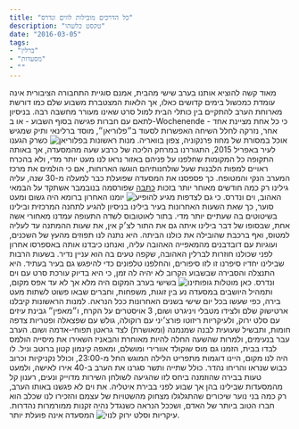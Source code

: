 ```yaml
---
title: "כל הדרכים מובילות לווים ונדרס"
description: "טקסט כלשהו"
date: "2016-03-05"
tags:
- "ברלין"
- "מסעדות"
- ""
---
```

מאוד קשה להוציא אותנו בערב שישי מהבית, אמנם סוגיית התחבורה הציבורית אינה עומדת כמכשול בימים קדושים כאלו, אך הלאות המצטברת משבוע שלם כמו דורשת מארוחת הערב להתקיים בין כותלי הבית למול סרט שאינו מעורר מחשבה רבה. בניסיון לתאם עם חברות פגישה בסוף השבוע - או ב-Wochenende - כי כל אחת מציינת אחד אחר, נזרקה לחלל השיחה האפשרות לסעוד ב״פלוריאן״, מוסד ברלינאי ותיק שמגיש אוכל במסורת של מחוז פרנקוניה, צפון בוואריה.
![מנות ראשונות בפלוריאן](https://air-freelance.com/photos/all-roads-lead-to-wenders1.jpg)
כשרק הגענו לעיר באפריל 2015, התגוררנו במרחק הליכה של כרבע שעה מהמסעדה, אך באותה התקופה כל המקומות שחלפנו על פניהם באזור נראו לנו מעט יותר מדי, ולא בהכרח ראויים למפות הלבנות שעל שולחנותיהם הוגשו הארוחות, אם כי הולמים את מרכז המערב הנקי והמטופח. כך פספסנו את המסעדה שפועלת כבר למעלה מ-30 שנה, עליה גילינו רק כמה חודשים מאוחר יותר בזכות [כתבה](https://monocle.com/magazine/issues/88/my-last-meal-wim-wenders/) שפורסמה בנובמבר אשתקד על הבמאי האהוב, וים ונדרס.
![כי גם לצדפות מגיע להופיע](https://air-freelance.com/photos/all-roads-lead-to-wenders2.jpg)
יומנו האחרון ברומא היה גשום ומעט סוער, כך שאת השעות האחרונות בעיר בילינו בניסיון להגיע לתחנה המרכזית ובילינו בשיטוטים בה שעתיים יותר מדי. בתור לאוטובוס לשדה התעופה עמדנו מאחורי אשה אחת, שבסופו של דבר בילינו איתה גם את התור לצ׳ק אין, את שעות ההמתנה עד לעליה למטוס, ואף ברכבת שהובילה את כולנו הביתה. היא נתנה לנו תפוזים מהעץ של השכנים, ועוגיות עם דובדבנים מהמאפייה האהובה עליה, ואנחנו כיבדנו אותה באספרסו אחרון לפני שכולנו חוזרות לברלין האהובה, שקפה טעים בה הוא עניין נדיר. בשעות הרבות שבילינו יחדיו סיפרנו זו לזו סיפורים, והחלפנו טלפונים כדי להיפגש גם בעיר בעתיד. היא התנצלה והסבירה שבשבוע הקרוב לא יהיה לה זמן, כי היא בדיוק עורכת סרט עם וים ונדרס.
![כאן מוטלות גופותינו](https://air-freelance.com/photos/all-roads-lead-to-wenders3.jpg)
בשישי בערב המקום היה מלא אך לא עד אפס מקום, ותמהיל היושבים במסעדה נע בין זוגות, משפחות, וחברים שבאו פשוט לשתות מעט בירה, כפי שעשו בכל יום שישי בשנים האחרונות ככל הנראה. למנות הראשונות קיבלנו ארטישוק שלם ולצידו מטבלי ויניגרט ושום, 3 אויסטרים על הקרח, ו״מאפין״ גבינת עיזים עם סלט ירוק, ולעיקריות ריזוטו פורצ׳יני עם רוקולה, גולש עם שפצאלה ופטריות צדפה חומות, ותבשיל שעועית לבנה שמנמנה (ומאושרת) לצד גראטן תפוחי-אדמה ושום. הערב עבר בנעימים, ולמרות שהשעה החלה להיות מאוחרת והבאניז השאירו את מיסייה הולמס לבדו בבית, הזמנו גם מוס שוקולד אוורירי ומושלם, ומאפה קינמון קטון ברוטב וניל. לו היה לנו מקום, היינו דוגמות מתפריט הלילה המוגש החל מ-23:00, וכולל נקניקיות וכרוב כבוש שנראו והריחו נהדר. כולל שתייה ותשר סגרנו את הערב ב-40 אירו לאישה, ולמעט טעות בבירה שהוזמנה ביחס לזו שהגיעה לשולחן השירות מדוייק ונעים, רענון קל מהמסעדות שבילינו בהן אך שבוע לפני בבירת איטליה.
את וים לא פגשנו באותו הערב, רק כמה בני נוער שיכורים שהתגלגלו מצחוק מהשטויות של עצמם והזכירו לנו שכלב הוא חברו הטוב ביותר של האדם, ושככל הנראה כשנגדל נהיה זקנות ממורמרות נהדרות.
![עיקריות וסלט ירוק לנוי](https://air-freelance.com/photos/all-roads-lead-to-wenders4.jpg)
המסעדה אינה פועלת יותר.
